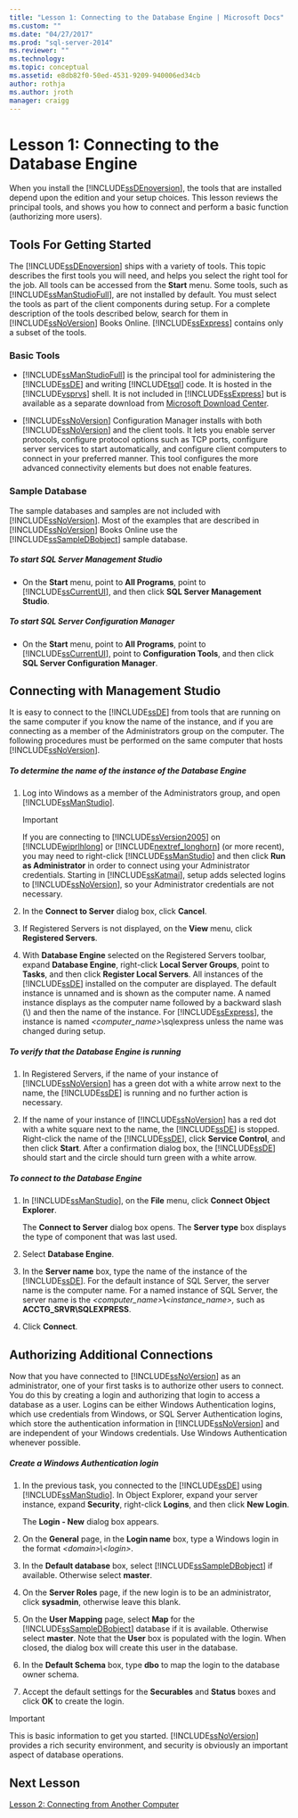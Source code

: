 ```yaml
---
title: "Lesson 1: Connecting to the Database Engine | Microsoft Docs"
ms.custom: ""
ms.date: "04/27/2017"
ms.prod: "sql-server-2014"
ms.reviewer: ""
ms.technology: 
ms.topic: conceptual
ms.assetid: e8db82f0-50ed-4531-9209-940006ed34cb
author: rothja
ms.author: jroth
manager: craigg
---
```

# Lesson 1: Connecting to the Database Engine
  When you install the [!INCLUDE[ssDEnoversion](../includes/ssdenoversion-md.md)], the tools that are installed depend upon the edition and your setup choices. This lesson reviews the principal tools, and shows you how to connect and perform a basic function (authorizing more users).  
  
  
  
##  <a name="tools"></a> Tools For Getting Started  
 The [!INCLUDE[ssDEnoversion](../includes/ssdenoversion-md.md)] ships with a variety of tools. This topic describes the first tools you will need, and helps you select the right tool for the job. All tools can be accessed from the **Start** menu. Some tools, such as [!INCLUDE[ssManStudioFull](../includes/ssmanstudiofull-md.md)], are not installed by default. You must select the tools as part of the client components during setup. For a complete description of the tools described below, search for them in [!INCLUDE[ssNoVersion](../includes/ssnoversion-md.md)] Books Online. [!INCLUDE[ssExpress](../includes/ssexpress-md.md)] contains only a subset of the tools.  
  
### Basic Tools  
  
-   [!INCLUDE[ssManStudioFull](../includes/ssmanstudiofull-md.md)] is the principal tool for administering the [!INCLUDE[ssDE](../includes/ssde-md.md)] and writing [!INCLUDE[tsql](../includes/tsql-md.md)] code. It is hosted in the [!INCLUDE[vsprvs](../includes/vsprvs-md.md)] shell. It is not included in [!INCLUDE[ssExpress](../includes/ssexpress-md.md)] but is available as a separate download from [Microsoft Download Center](https://go.microsoft.com/fwlink/?LinkId=144346).  
  
-   [!INCLUDE[ssNoVersion](../includes/ssnoversion-md.md)] Configuration Manager installs with both [!INCLUDE[ssNoVersion](../includes/ssnoversion-md.md)] and the client tools. It lets you enable server protocols, configure protocol options such as TCP ports, configure server services to start automatically, and configure client computers to connect in your preferred manner. This tool configures the more advanced connectivity elements but does not enable features.  
  
### Sample Database  
 The sample databases and samples are not included with [!INCLUDE[ssNoVersion](../includes/ssnoversion-md.md)]. Most of the examples that are described in [!INCLUDE[ssNoVersion](../includes/ssnoversion-md.md)] Books Online use the [!INCLUDE[ssSampleDBobject](../includes/sssampledbobject-md.md)] sample database.  
  
##### To start SQL Server Management Studio  
  
-   On the **Start** menu, point to **All Programs**, point to [!INCLUDE[ssCurrentUI](../includes/sscurrentui-md.md)], and then click **SQL Server Management Studio**.  
  
##### To start SQL Server Configuration Manager  
  
-   On the **Start** menu, point to **All Programs**, point to [!INCLUDE[ssCurrentUI](../includes/sscurrentui-md.md)], point to **Configuration Tools**, and then click **SQL Server Configuration Manager**.  
  
##  <a name="connect"></a> Connecting with Management Studio  
 It is easy to connect to the [!INCLUDE[ssDE](../includes/ssde-md.md)] from tools that are running on the same computer if you know the name of the instance, and if you are connecting as a member of the Administrators group on the computer. The following procedures must be performed on the same computer that hosts [!INCLUDE[ssNoVersion](../includes/ssnoversion-md.md)].  
  
##### To determine the name of the instance of the Database Engine  
  
1.  Log into Windows as a member of the Administrators group, and open [!INCLUDE[ssManStudio](../includes/ssmanstudio-md.md)].  
  
    > [!IMPORTANT]  
    >  If you are connecting to  [!INCLUDE[ssVersion2005](../includes/ssversion2005-md.md)] on [!INCLUDE[wiprlhlong](../includes/wiprlhlong-md.md)] or [!INCLUDE[nextref_longhorn](../includes/nextref-longhorn-md.md)] (or more recent), you may need to right-click [!INCLUDE[ssManStudio](../includes/ssmanstudio-md.md)] and then click **Run as Administrator** in order to connect using your Administrator credentials. Starting in [!INCLUDE[ssKatmai](../includes/sskatmai-md.md)], setup adds selected logins to [!INCLUDE[ssNoVersion](../includes/ssnoversion-md.md)], so your Administrator credentials are not necessary.  
  
2.  In the **Connect to Server** dialog box, click **Cancel**.  
  
3.  If Registered Servers is not displayed, on the **View** menu, click **Registered Servers**.  
  
4.  With **Database Engine** selected on the Registered Servers toolbar, expand **Database Engine**, right-click **Local Server Groups**, point to **Tasks**, and then click **Register Local Servers**. All instances of the [!INCLUDE[ssDE](../includes/ssde-md.md)] installed on the computer are displayed. The default instance is unnamed and is shown as the computer name. A named instance displays as the computer name followed by a backward slash (\\) and then the name of the instance. For [!INCLUDE[ssExpress](../includes/ssexpress-md.md)], the instance is named *<computer_name>*\sqlexpress unless the name was changed during setup.  
  
##### To verify that the Database Engine is running  
  
1.  In Registered Servers, if the name of your instance of [!INCLUDE[ssNoVersion](../includes/ssnoversion-md.md)] has a green dot with a white arrow next to the name, the [!INCLUDE[ssDE](../includes/ssde-md.md)] is running and no further action is necessary.  
  
2.  If the name of your instance of [!INCLUDE[ssNoVersion](../includes/ssnoversion-md.md)] has a red dot with a white square next to the name, the [!INCLUDE[ssDE](../includes/ssde-md.md)] is stopped. Right-click the name of the [!INCLUDE[ssDE](../includes/ssde-md.md)], click **Service Control**, and then click **Start**. After a confirmation dialog box, the [!INCLUDE[ssDE](../includes/ssde-md.md)] should start and the circle should turn green with a white arrow.  
  
##### To connect to the Database Engine  
  
1.  In [!INCLUDE[ssManStudio](../includes/ssmanstudio-md.md)], on the **File** menu, click **Connect Object Explorer**.  
  
     The **Connect to Server** dialog box opens. The **Server type** box displays the type of component that was last used.  
  
2.  Select **Database Engine**.  
  
3.  In the **Server name** box, type the name of the instance of the [!INCLUDE[ssDE](../includes/ssde-md.md)]. For the default instance of SQL Server, the server name is the computer name. For a named instance of SQL Server, the server name is the *<computer_name>***\\***<instance_name>,* such as **ACCTG_SRVR\SQLEXPRESS**.  
  
4.  Click **Connect**.  
  
##  <a name="additional"></a> Authorizing Additional Connections  
 Now that you have connected to [!INCLUDE[ssNoVersion](../includes/ssnoversion-md.md)] as an administrator, one of your first tasks is to authorize other users to connect. You do this by creating a login and authorizing that login to access a database as a user. Logins can be either Windows Authentication logins, which use credentials from Windows, or SQL Server Authentication logins, which store the authentication information in [!INCLUDE[ssNoVersion](../includes/ssnoversion-md.md)] and are independent of your Windows credentials. Use Windows Authentication whenever possible.  
  
##### Create a Windows Authentication login  
  
1.  In the previous task, you connected to the [!INCLUDE[ssDE](../includes/ssde-md.md)] using [!INCLUDE[ssManStudio](../includes/ssmanstudio-md.md)]. In Object Explorer, expand your server instance, expand **Security**, right-click **Logins**, and then click **New Login**.  
  
     The **Login - New** dialog box appears.  
  
2.  On the **General** page, in the **Login name** box, type a Windows login in the format *\<domain>\\<login\>*.  
  
3.  In the **Default database** box, select [!INCLUDE[ssSampleDBobject](../includes/sssampledbobject-md.md)] if available. Otherwise select **master**.  
  
4.  On the **Server Roles** page, if the new login is to be an administrator, click **sysadmin**, otherwise leave this blank.  
  
5.  On the **User Mapping** page, select **Map** for the [!INCLUDE[ssSampleDBobject](../includes/sssampledbobject-md.md)] database if it is available. Otherwise select **master**. Note that the **User** box is populated with the login. When closed, the dialog box will create this user in the database.  
  
6.  In the **Default Schema** box, type **dbo** to map the login to the database owner schema.  
  
7.  Accept the default settings for the **Securables** and **Status** boxes and click **OK** to create the login.  
  
> [!IMPORTANT]  
>  This is basic information to get you started. [!INCLUDE[ssNoVersion](../includes/ssnoversion-md.md)] provides a rich security environment, and security is obviously an important aspect of database operations.  
  
## Next Lesson  
 [Lesson 2: Connecting from Another Computer](lesson-2-connecting-from-another-computer.md)  
  
  
